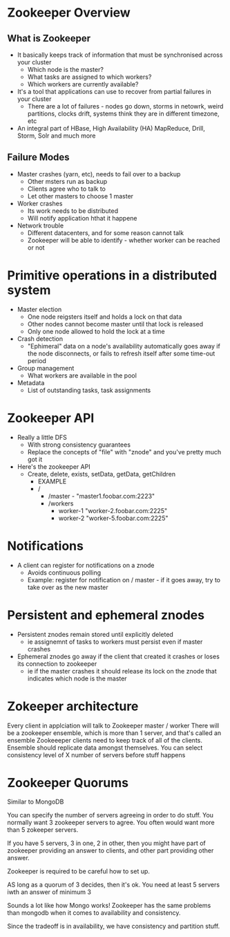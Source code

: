 # Zookeeper Overview

## What is Zookeeper 

* It basically keeps track of information that must be synchronised across your cluster
    - Which node is the master?
    - What tasks are assigned to which workers?
    - Which workers are currently available?
* It's a tool that applications can use to recover from partial failures in your cluster
    - There are a lot of failures - nodes go down, storms in netowrk, weird partitions, clocks drift, systems think they are in different timezone, etc
* An integral part of HBase, High Availability (HA) MapReduce, Drill, Storm, Solr and much more

## Failure Modes

* Master crashes (yarn, etc), needs to fail over to a backup
    - Other msters run as backup
    - Clients agree who to talk to 
    - Let other masters to choose 1 master
* Worker crashes
    - Its work needs to be distributed
    - Will notify application hthat it happene
* Network trouble
    - Different datacenters, and for some reason cannot talk
    - Zookeeper will be able to identify - whether worker can be reached or not

# Primitive operations in a distributed system

* Master election
    - One node reigsters itself and holds a lock on that data
    - Other nodes cannot become master until that lock is released
    - Only one node allowed to hold the lock at a time
* Crash detection
    - "Ephimeral" data on a node's availability automatically goes away if the node disconnects, or fails to refresh itself after some time-out period
* Group management
    - What workers are available in the pool
* Metadata 
    - List of outstanding tasks, task assignments

# Zookeeper API 

* Really a little DFS
    - With strong consistency guarantees
    - Replace the concepts of "file" with "znode" and you've pretty much got it
* Here's the zookeeper API
    - Create, delete, exists, setData, getData, getChildren
        + EXAMPLE
        + /
            * /master - "master1.foobar.com:2223"
            * /workers
                - worker-1 "worker-2.foobar.com:2225"
                - worker-2 "worker-5.foobar.com:2225"

# Notifications

* A client can register for notifications on a znode
    - Avoids continuous polling
    - Example: register for notification on / master - if it goes away, try to take over as the new master

# Persistent and ephemeral znodes

* Persistent znodes remain stored until explicitly deleted
    - ie assignemnt of tasks to workers must persist even if master crashes
* Ephemeral znodes go away if the client that created it crashes or loses its connection to zookeeper
    - ie if the master crashes it should release its lock on the znode that indicates which node is the master 

# Zokeeper architecture

Every client in applciation will talk to Zookeeper master / worker
There will be a zookeeper ensemble, which is more than 1 server, and that's called an ensemble
Zookeeeper clients need to keep track of all of the clients.
Ensemble should replicate data amongst themselves.
You can select consistency level of X number of servers before stuff happens

# Zookeeper Quorums

Similar to MongoDB

You can specify the number of servers agreeing in order to do stuff. You normally want 3 zookeeper servers to agree. You often would want more than 5 zokeeper servers.

If you have 5 servers, 3 in one, 2 in other, then you might have part of zookeeper providing an answer to clients, and other part providing other answer.

Zookeeper is required to be careful how to set up.

AS long as a quorum of 3 decides, then it's ok. You need at least 5 servers iwth an answer of minimum 3

Sounds a lot like how Mongo works! Zookeeper has the same problems than mongodb when it comes to availability and consistency.

Since the tradeoff is in availability, we have consistency and partition stuff.



 


